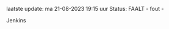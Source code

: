 laatste update: 
ma 21-08-2023 19:15   uur 
Status: FAALT - fout - 
<div class="service R">Jenkins</div>